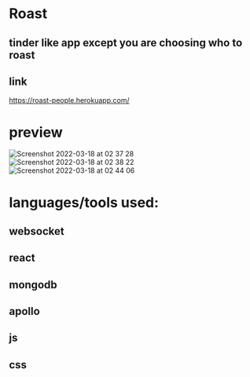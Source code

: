 # Roast

## tinder like app except you are choosing who to roast

## link
https://roast-people.herokuapp.com/

# preview
![Screenshot 2022-03-18 at 02 37 28](https://user-images.githubusercontent.com/86610861/158906460-7219cf42-0d84-4fdc-bbb9-22de475aed68.png)
![Screenshot 2022-03-18 at 02 38 22](https://user-images.githubusercontent.com/86610861/158906465-6afdd5a8-047d-4664-9b5c-ac962798f6e9.png)
![Screenshot 2022-03-18 at 02 44 06](https://user-images.githubusercontent.com/86610861/158906471-1a68c2ce-0a35-43aa-a1e9-63632462559f.png)

# languages/tools used:

## websocket
## react
## mongodb
## apollo
## js
## css
